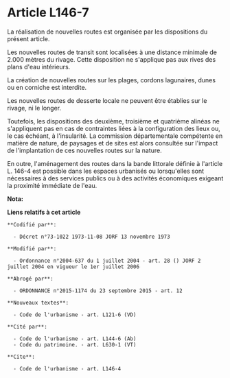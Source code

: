 # Article L146-7

La réalisation de nouvelles routes est organisée par les dispositions du présent article. 

Les nouvelles routes de transit sont localisées à une distance minimale de 2.000 mètres du rivage. Cette disposition ne
s'applique pas aux rives des plans d'eau intérieurs. 

La création de nouvelles routes sur les plages, cordons lagunaires, dunes ou en corniche est interdite. 

Les nouvelles routes de desserte locale ne peuvent être établies sur le rivage, ni le longer. 

Toutefois, les dispositions des deuxième, troisième et quatrième alinéas ne s'appliquent pas en cas de contraintes liées à la
configuration des lieux ou, le cas échéant, à l'insularité. La commission départementale compétente en matière de nature, de
paysages et de sites est alors consultée sur l'impact de l'implantation de ces nouvelles routes sur la nature. 

En outre, l'aménagement des routes dans la bande littorale définie à l'article L. 146-4 est possible dans les espaces
urbanisés ou lorsqu'elles sont nécessaires à des services publics ou à des activités économiques exigeant la proximité
immédiate de l'eau.

**Nota:**



**Liens relatifs à cet article**

	**Codifié par**:

	  - Décret n°73-1022 1973-11-08 JORF 13 novembre 1973

	**Modifié par**:

	  - Ordonnance n°2004-637 du 1 juillet 2004 - art. 28 () JORF 2 juillet 2004 en vigueur le 1er juillet 2006

	**Abrogé par**:

	  - ORDONNANCE n°2015-1174 du 23 septembre 2015 - art. 12

	**Nouveaux textes**:

	  - Code de l'urbanisme - art. L121-6 (VD)

	**Cité par**:

	  - Code de l'urbanisme - art. L144-6 (Ab)
	  - Code du patrimoine. - art. L630-1 (VT)

	**Cite**:

	  - Code de l'urbanisme - art. L146-4
